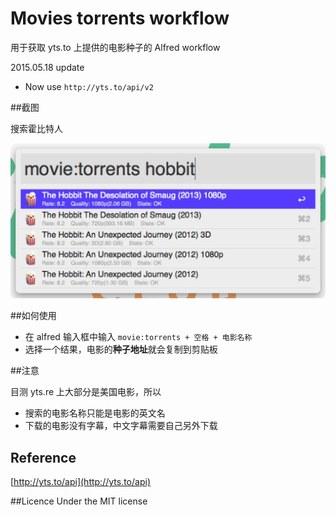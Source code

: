 Movies torrents workflow
====

用于获取 yts.to 上提供的电影种子的 Alfred workflow


2015.05.18 update

- Now use `http://yts.to/api/v2`


##截图

搜索霍比特人

![screenshot](https://raw.githubusercontent.com/vitoziv/movies-torrents-workflow/master/screenshot.png)

##如何使用
- 在 alfred 输入框中输入 `movie:torrents + 空格 + 电影名称`
- 选择一个结果，电影的**种子地址**就会复制到剪贴板

##注意

目测 yts.re 上大部分是美国电影，所以

- 搜索的电影名称只能是电影的英文名
- 下载的电影没有字幕，中文字幕需要自己另外下载

## Reference

[http://yts.to/api](http://yts.to/api)

##Licence
Under the MIT license
